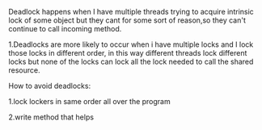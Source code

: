 Deadlock happens when I have multiple threads trying to acquire intrinsic lock of some object but
they cant
for some sort of reason,so they can't continue to call incoming method.

1.Deadlocks are more likely to occur when i have multiple locks and I lock those locks in different
order,
in this way different threads lock different locks but none of the locks can lock all the lock
needed to call the shared resource.

How to avoid deadlocks:

1.lock lockers in same order all over the program

2.write method that helps